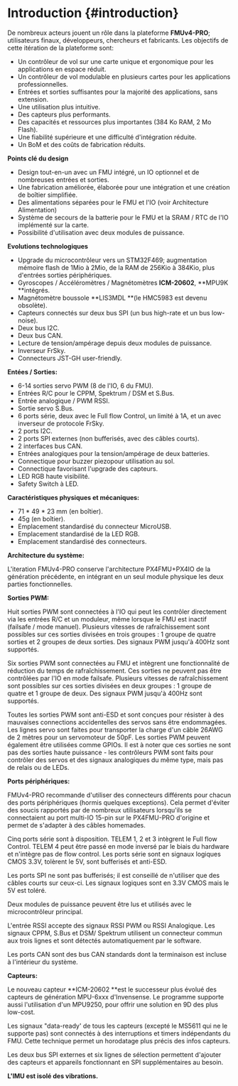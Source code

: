 # Introduction {#introduction}

De nombreux acteurs jouent un rôle dans la plateforme **FMUv4-PRO**; utilisateurs finaux, développeurs, chercheurs et fabricants. Les objectifs de cette itération de la plateforme sont:

* Un contrôleur de vol sur une carte unique et ergonomique pour les applications en espace réduit.
* Un contrôleur de vol modulable en plusieurs cartes pour les applications professionnelles.
* Entrées et sorties suffisantes pour la majorité des applications, sans extension.
* Une utilisation plus intuitive.
* Des capteurs plus performants.
* Des capacités et ressources plus importantes \(384 Ko RAM, 2 Mo Flash\).
* Une fiabilité supérieure et une difficulté d'intégration réduite.
* Un BoM et des coûts de fabrication réduits.

**Points clé du design**

* Design tout-en-un avec un FMU intégré, un IO optionnel et de nombreuses entrées et sorties.
* Une fabrication améliorée, élaborée pour une intégration et une création de boîtier simplifiée.
* Des alimentations séparées pour le FMU et l'IO \(voir Architecture Alimentation\)
* Système de secours de la batterie pour le FMU et la SRAM / RTC de l'IO implémenté sur la carte.
* Possibilité d'utilisation avec deux modules de puissance.

**Evolutions technologiques**

* Upgrade du microcontrôleur vers un STM32F469; augmentation mémoire flash de 1Mio à 2Mio, de la RAM de 256Kio à 384Kio, plus d'entrées sorties périphériques.
* Gyroscopes / Accéléromètres / Magnétomètres **ICM-20602**, **MPU9K **intégrés.
* Magnétomètre boussole **LIS3MDL **\(le HMC5983 est devenu obsolète\).
* Capteurs connectés sur deux bus SPI \(un bus high-rate et un bus low-noise\).
* Deux bus I2C.
* Deux bus CAN.
* Lecture de tension/ampérage depuis deux modules de puissance.
* Inverseur FrSky.
* Connecteurs JST-GH user-friendly.

**Entées / Sorties:**

* 6-14 sorties servo PWM \(8 de l'IO, 6 du FMU\).
* Entrées R/C pour le CPPM, Spektrum / DSM et S.Bus.
* Entrée analogique / PWM RSSI.
* Sortie servo S.Bus.
* 6 ports série, deux avec le Full flow Control, un limité à 1A, et un avec inverseur de protocole FrSky.
* 2 ports I2C.
* 2 ports SPI externes \(non bufferisés, avec des câbles courts\).
* 2 interfaces bus CAN.
* Entrées analogiques pour la tension/ampérage de deux batteries.
* Connectique pour buzzer piezopour utilisation au sol.
* Connectique favorisant l'upgrade des capteurs.
* LED RGB haute visibilité.
* Safety Switch à LED.

**Caractéristiques physiques et mécaniques:**

* 71 \* 49 \* 23 mm \(en boîtier\).
* 45g \(en boîtier\).
* Emplacement standardisé du connecteur MicroUSB.
* Emplacement standardisé de la LED RGB.
* Emplacement standardisé des connecteurs.

**Architecture du système:**

L'iteration FMUv4-PRO conserve l'architecture PX4FMU+PX4IO de la génération précédente, en intégrant en un seul module physique les deux parties fonctionnelles.

**Sorties PWM:**

Huit sorties PWM sont connectées à l'IO qui peut les contrôler directement via les entrées R/C et un moduleur, même lorsque le FMU est inactif \(failsafe / mode manuel\). Plusieurs vitesses de rafraîchissement sont possibles sur ces sorties divisées en trois groupes : 1 groupe de quatre sorties et 2 groupes de deux sorties. Des signaux PWM jusqu'à 400Hz sont supportés.

Six sorties PWM sont connectées au FMU et intègrent une fonctionnalité de réduction du temps de rafraîchissement. Ces sorties ne peuvent pas être contrôlées par l'IO en mode failsafe. Plusieurs vitesses de rafraîchissement sont possibles sur ces sorties divisées en deux groupes : 1 groupe de quatre et 1 groupe de deux. Des signaux PWM jusqu'à 400Hz sont supportés.

Toutes les sorties PWM sont anti-ESD et sont conçues pour résister à des mauvaises connections accidentelles des servos sans être endommagées. Les lignes servo sont faites pour transporter la charge d'un câble 26AWG de 2 mètres pour un servomoteur de 50pF.  Les sorties PWM peuvent également être utilisées comme GPIOs. Il est à noter que ces sorties ne sont pas des sorties haute puissance - les contrôleurs PWM sont faits pour contrôler des servos et des signaux analogiques du même type, mais pas de relais ou de LEDs.

**Ports périphériques:**

FMUv4-PRO recommande d'utiliser des connecteurs différents pour chacun des ports périphériques \(hormis quelques exceptions\). Cela permet d'éviter des soucis rapportés par de nombreux utilisateurs lorsqu'ils se connectaient au port multi-IO 15-pin sur le PX4FMU-PRO d'origine et permet de s'adapter à des câbles homemades.

Cinq ports série sont à disposition. TELEM 1, 2 et 3 intègrent le Full flow Control. TELEM 4 peut être passé en mode inversé par le biais du hardware et n'intègre pas de flow control. Les ports série sont en signaux logiques CMOS 3.3V, tolèrent le 5V, sont bufferisés et anti-ESD.

Les ports SPI ne sont pas bufferisés; il est conseillé de n'utiliser que des câbles courts sur ceux-ci. Les signaux logiques sont en 3.3V CMOS mais le 5V est toléré.

Deux modules de puissance peuvent être lus et utilisés avec le microcontrôleur principal.

L'entrée RSSI accepte des signaux RSSI PWM ou RSSI Analogique. Les signaux CPPM, S.Bus et DSM/ Spektrum utilisent un connecteur commun aux trois lignes et sont détectés automatiquement par le software.

Les ports CAN sont des bus CAN standards dont la terminaison est incluse à l'intérieur du système.

**Capteurs:**

Le nouveau capteur **ICM-20602 **est le successeur plus évolué des capteurs de génération MPU-6xxx d'Invensense. Le programme supporte aussi l'utilisation d'un MPU9250, pour offrir une solution en 9D des plus low-cost.

Les signaux "data-ready' de tous les capteurs \(excepté le MS5611 qui ne le supporte pas\) sont connectés à des interruptions et timers indépendants du FMU. Cette technique permet un horodatage plus précis des infos capteurs.

Les deux bus SPI externes et six lignes de sélection permettent d'ajouter des capteurs et appareils fonctionnant en SPI supplémentaires au besoin.

**L'IMU est isolé des vibrations.**

